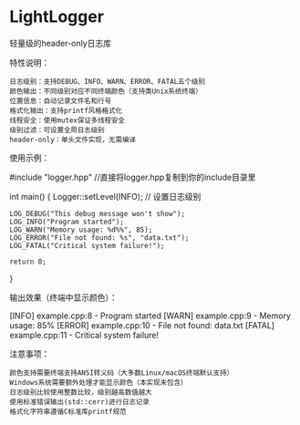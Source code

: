 # LightLogger
轻量级的header-only日志库

特性说明：

    日志级别：支持DEBUG、INFO、WARN、ERROR、FATAL五个级别
    颜色输出：不同级别对应不同终端颜色（支持类Unix系统终端）
    位置信息：自动记录文件名和行号
    格式化输出：支持printf风格格式化
    线程安全：使用mutex保证多线程安全
    级别过滤：可设置全局日志级别
    header-only：单头文件实现，无需编译

使用示例：

#include "logger.hpp" //直接将logger.hpp复制到你的include目录里

int main() {
    Logger::setLevel(INFO);  // 设置日志级别

    LOG_DEBUG("This debug message won't show");
    LOG_INFO("Program started");
    LOG_WARN("Memory usage: %d%%", 85);
    LOG_ERROR("File not found: %s", "data.txt");
    LOG_FATAL("Critical system failure!");

    return 0;
}

输出效果（终端中显示颜色）：

[INFO] example.cpp:8 - Program started
[WARN] example.cpp:9 - Memory usage: 85%
[ERROR] example.cpp:10 - File not found: data.txt
[FATAL] example.cpp:11 - Critical system failure!

注意事项：

    颜色支持需要终端支持ANSI转义码（大多数Linux/macOS终端默认支持）
    Windows系统需要额外处理才能显示颜色（本实现未包含）
    日志级别比较使用整数比较，级别越高数值越大
    使用标准错误输出(std::cerr)进行日志记录
    格式化字符串遵循C标准库printf规范




